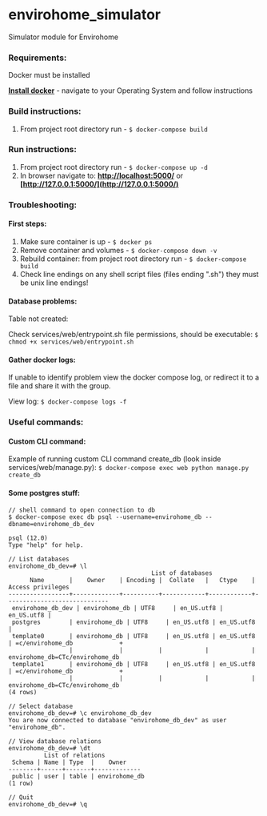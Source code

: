 # envirohome_simulator
Simulator module for Envirohome

### Requirements:
Docker must be installed

__[Install docker](https://docs.docker.com/install/)__ - navigate to your Operating System and follow instructions

### Build instructions:

1. From project root directory run - 
`$ docker-compose build`

### Run instructions:

1. From project root directory run - 
`$ docker-compose up -d`
2. In browser navigate to:
__[http://localhost:5000/](http://localhost:5000/)__ or __[http://127.0.0.1:5000/](http://127.0.0.1:5000/)__


### Troubleshooting:

#### First steps:
1. Make sure container is up - 
`$ docker ps`
2. Remove container and volumes - 
`$ docker-compose down -v`
3. Rebuild container: from project root directory run - 
`$ docker-compose build`
4. Check line endings on any shell script files (files ending ".sh") they must be unix line endings!

#### Database problems: 
Table not created:

Check services/web/entrypoint.sh file permissions, should be executable:
`$ chmod +x services/web/entrypoint.sh`

#### Gather docker logs:
If unable to identify problem view the docker compose log, or redirect it to a file and share it with the group.

View log: 
`$ docker-compose logs -f`


### Useful commands:
#### Custom CLI command:
Example of running custom CLI command create_db (look inside services/web/manage.py):
`$ docker-compose exec web python manage.py create_db`

#### Some postgres stuff:

	// shell command to open connection to db
	$ docker-compose exec db psql --username=envirohome_db --dbname=envirohome_db_dev

	psql (12.0)
	Type "help" for help.

	// List databases
	envirohome_db_dev=# \l
	                                        List of databases
	      Name       |    Owner    | Encoding |  Collate   |   Ctype    |      Access privileges
	-----------------+-------------+----------+------------+------------+-----------------------------
	 envirohome_db_dev | envirohome_db | UTF8     | en_US.utf8 | en_US.utf8 |
	 postgres        | envirohome_db | UTF8     | en_US.utf8 | en_US.utf8 |
	 template0       | envirohome_db | UTF8     | en_US.utf8 | en_US.utf8 | =c/envirohome_db             +
	                 |             |          |            |            | envirohome_db=CTc/envirohome_db
	 template1       | envirohome_db | UTF8     | en_US.utf8 | en_US.utf8 | =c/envirohome_db             +
	                 |             |          |            |            | envirohome_db=CTc/envirohome_db
	(4 rows)

	// Select database
	envirohome_db_dev=# \c envirohome_db_dev
	You are now connected to database "envirohome_db_dev" as user "envirohome_db".

	// View database relations
	envirohome_db_dev=# \dt
	          List of relations
	 Schema | Name | Type  |    Owner
	--------+------+-------+-------------
	 public | user | table | envirohome_db
	(1 row)

	// Quit
	envirohome_db_dev=# \q
